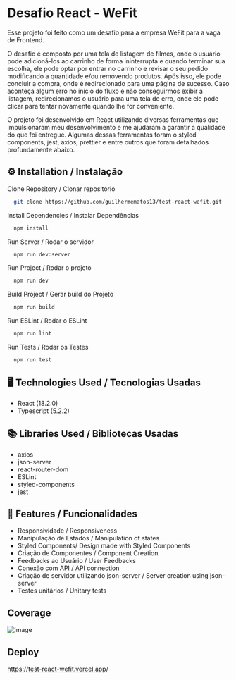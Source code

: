 # Desafio React - WeFit

Esse projeto foi feito como um desafio para a empresa WeFit para a vaga de Frontend.

O desafio é composto por uma tela de listagem de filmes, onde o usuário pode adicioná-los ao carrinho de forma ininterrupta e quando terminar sua escolha, ele pode optar por entrar no carrinho e revisar o seu pedido modificando a quantidade e/ou removendo produtos. Após isso, ele pode concluir a compra, onde é redirecionado para uma página de sucesso. Caso aconteça algum erro no início do fluxo e não conseguirmos exibir a listagem, redirecionamos o usuário para uma tela de erro, onde ele pode clicar para tentar novamente quando lhe for conveniente.

O projeto foi desenvolvido em React utilizando diversas ferramentas que impulsionaram meu desenvolvimento e me ajudaram a garantir a qualidade do que foi entregue. Algumas dessas ferramentas foram o styled components, jest, axios, prettier e entre outros que foram detalhados profundamente abaixo.

## ⚙️ Installation / Instalação

Clone Repository / Clonar repositório
```bash
  git clone https://github.com/guilhermematos13/test-react-wefit.git
```

Install Dependencies / Instalar Dependências
```bash
  npm install
```

Run Server / Rodar o servidor
```bash
  npm run dev:server
```

Run Project / Rodar o projeto
```bash
  npm run dev
```
Build Project / Gerar build do Projeto
```bash
  npm run build
```

Run ESLint / Rodar o ESLint
```bash
  npm run lint
```

Run Tests / Rodar os Testes
```bash
  npm run test
```

## 🖥️ Technologies Used / Tecnologias Usadas

-   React (18.2.0)
-   Typescript (5.2.2)

## 📚 Libraries Used / Bibliotecas Usadas

-   axios
-   json-server
-   react-router-dom
-   ESLint
-   styled-components
-   jest

## 🚀 Features / Funcionalidades

-   Responsividade / Responsiveness
-   Manipulação de Estados / Manipulation of states
-   Styled Components/ Design made with Styled Components
-   Criação de Componentes / Component Creation
-   Feedbacks ao Usuário / User Feedbacks
-   Conexão com API / API connection
-   Criação de servidor utilizando json-server / Server creation using json-server
-   Testes unitários / Unitary tests

## Coverage
![image](https://github.com/guilhermematos13/test-react-wefit/assets/68876798/3c2b9d19-e9d6-4091-8824-78fc627f5719)


## Deploy

https://test-react-wefit.vercel.app/
